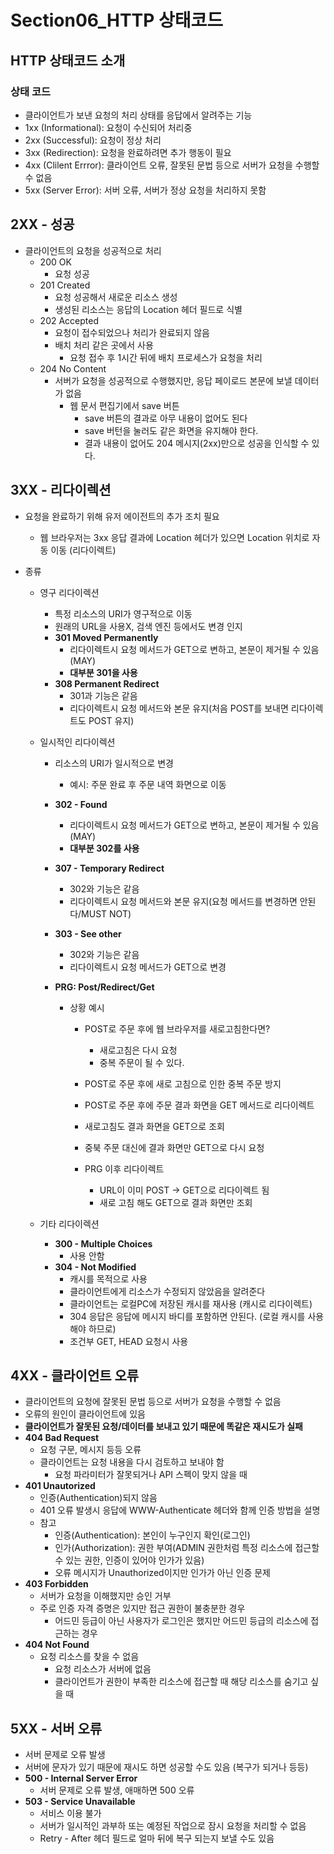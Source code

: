 # Section06_HTTP 상태코드

## HTTP 상태코드 소개

### 상태 코드

- 클라이언트가 보낸 요청의 처리 상태를 응답에서 알려주는 기능
- 1xx (Informational): 요청이 수신되어 처리중
- 2xx (Successful): 요청이 정상 처리
- 3xx (Redirection): 요청을 완료하려면 추가 행동이 필요
- 4xx (Clilent Errror): 클라이언트 오류, 잘못된 문법 등으로 서버가 요청을 수행할 수 없음
- 5xx (Server Error): 서버 오류, 서버가 정상 요청을 처리하지 못함

## 2XX - 성공

- 클라이언트의 요청을 성공적으로 처리
  - 200 OK
    - 요청 성공
  - 201 Created
    - 요청 성공해서 새로운 리소스 생성
    - 생성된 리소스는 응답의 Location 헤더 필드로 식별
  - 202 Accepted
    - 요청이 접수되었으나 처리가 완료되지 않음
    - 배치 처리 같은 곳에서 사용
      - 요청 접수 후 1시간 뒤에 배치 프로세스가 요청을 처리
  - 204 No Content
    - 서버가 요청을 성공적으로 수행했지만, 응답 페이로드 본문에 보낼 데이터가 없음
      - 웹 문서 편집기에서 save 버튼
        - save 버튼의 결과로 아무 내용이 없어도 된다
        - save 버턴을 눌러도 같은 화면을 유지해야 한다.
        - 결과 내용이 없어도 204 메시지(2xx)만으로 성공을 인식할 수 있다.

## 3XX - 리다이렉션

- 요청을 완료하기 위해 유저 에이전트의 추가 조치 필요
  - 웹 브라우저는 3xx 응답 결과에 Location 헤더가 있으면 Location 위치로 자동 이동 (리다이렉트)
- 종류

  - 영구 리다이렉션
    - 특정 리소스의 URI가 영구적으로 이동
    - 원래의 URL을 사용X, 검색 엔진 등에서도 변경 인지
    - **301 Moved Permanently**
      - 리다이렉트시 요청 메서드가 GET으로 변하고, 본문이 제거될 수 있음(MAY)
      - **대부분 301을 사용**
    - **308 Permanent Redirect**
      - 301과 기능은 같음
      - 리다이렉트시 요청 메서드와 본문 유지(처음 POST를 보내면 리다이렉트도 POST 유지)
  - 일시적인 리다이렉션

    - 리소스의 URI가 일시적으로 변경
      - 예시: 주문 완료 후 주문 내역 화면으로 이동
    - **302 - Found**
      - 리다이렉트시 요청 메서드가 GET으로 변하고, 본문이 제거될 수 있음(MAY)
      - **대부분 302를 사용**
    - **307 - Temporary Redirect**
      - 302와 기능은 같음
      - 리다이렉트시 요청 메서드와 본문 유지(요청 메서드를 변경하면 안된다/MUST NOT)
    - **303 - See other**
      - 302와 기능은 같음
      - 리다이렉트시 요청 메서드가 GET으로 변경
    - **PRG: Post/Redirect/Get**

      - 상황 예시

        - POST로 주문 후에 웹 브라우저를 새로고침한다면?

          - 새로고침은 다시 요청
          - 중복 주문이 될 수 있다.

        - POST로 주문 후에 새로 고침으로 인한 중복 주문 방지
        - POST로 주문 후에 주문 결과 화면을 GET 메서드로 리다이렉트
        - 새로고침도 결과 화면을 GET으로 조회
        - 중북 주문 대신에 결과 화면만 GET으로 다시 요청

        - PRG 이후 리다이렉트
          - URL이 이미 POST → GET으로 리다이렉트 됨
          - 새로 고침 해도 GET으로 결과 화면만 조회

  - 기타 리다이렉션
    - **300 - Multiple Choices**
      - 사용 안함
    - **304 - Not Modified**
      - 캐시를 목적으로 사용
      - 클라이언트에게 리소스가 수정되지 않았음을 알려준다
      - 클라이언트는 로컬PC에 저장된 캐시를 재사용 (캐시로 리다이렉트)
      - 304 응답은 응답에 메시지 바디를 포함하면 안된다. (로컬 캐시를 사용해야 하므로)
      - 조건부 GET, HEAD 요청시 사용

## 4XX - 클라이언트 오류

- 클라이언트의 요청에 잘못된 문법 등으로 서버가 요청을 수행할 수 없음
- 오류의 원인이 클라이언트에 있음
- **클라이언트가 잘못된 요청/데이터를 보내고 있기 때문에 똑같은 재시도가 실패**
- **404 Bad Request**
  - 요청 구문, 메시지 등등 오류
  - 클라이언트는 요청 내용을 다시 검토하고 보내야 함
    - 요청 파라미터가 잘못되거나 API 스펙이 맞지 않을 때
- **401 Unautorized**
  - 인증(Authentication)되지 않음
  - 401 오류 발생시 응답에 WWW-Authenticate 헤더와 함께 인증 방법을 설명
  - 참고
    - 인증(Authentication): 본인이 누구인지 확인(로그인)
    - 인가(Authorization): 권한 부여(ADMIN 권한처럼 특정 리소스에 접근할 수 있는 권한, 인증이 있어야 인가가 있음)
    - 오류 메시지가 Unauthorized이지만 인가가 아닌 인증 문제
- **403 Forbidden**
  - 서버가 요청을 이해했지만 승인 거부
  - 주로 인증 자격 증명은 있지만 접근 권한이 불충분한 경우
    - 어드민 등급이 아닌 사용자가 로그인은 했지만 어드민 등급의 리소스에 접근하는 경우
- **404 Not Found**
  - 요청 리소스를 찾을 수 없음
    - 요청 리소스가 서버에 없음
    - 클라이언트가 권한이 부족한 리소스에 접근할 때 해당 리소스를 숨기고 싶을 때

## 5XX - 서버 오류

- 서버 문제로 오류 발생
- 서버에 문자가 있기 때문에 재시도 하면 성공할 수도 있음 (복구가 되거나 등등)
- **500 - Internal Server Error**
  - 서버 문제로 오류 발생, 애매하면 500 오류
- **503 - Service Unavailable**
  - 서비스 이용 불가
  - 서버가 일시적인 과부하 또는 예정된 작업으로 잠시 요청을 처리할 수 없음
  - Retry - After 헤더 필드로 얼마 뒤에 복구 되는지 보낼 수도 있음
